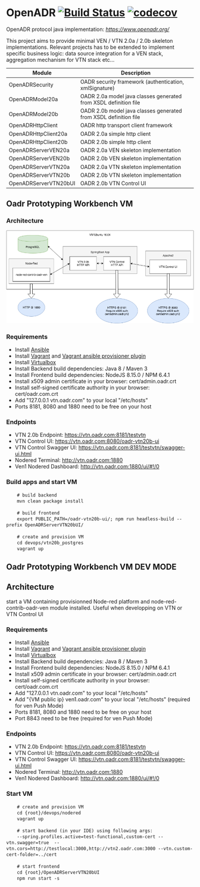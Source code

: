 # OpenADR  [![Build Status](https://travis-ci.org/avob/OpenADR.svg?branch=master)](https://travis-ci.org/avob/OpenADR)  [![codecov](https://codecov.io/gh/avob/OpenADR/branch/master/graph/badge.svg)](https://codecov.io/gh/avob/OpenADR)


OpenADR protocol java implementation: *https://www.openadr.org/*

This project aims to provide minimal VEN / VTN 2.0a / 2.0b skeleton implementations. Relevant projects has to be extended to implement specific business logic: data source integration for a VEN stack, aggregation mechanism for VTN stack etc...

Module | Description
------------- | ------------- 
OpenADRSecurity | OADR security framework (authentication, xmlSignature)
OpenADRModel20a | OADR 2.0a model java classes generated from XSDL definition file
OpenADRModel20b | OADR 2.0b model java classes generated from XSDL definition file
OpenADRHttpClient | OADR http transport client framework
OpenADRHttpClient20a | OADR 2.0a simple http client
OpenADRHttpClient20b | OADR 2.0b simple http client
OpenADRServerVEN20a | OADR 2.0a VEN skeleton implementation
OpenADRServerVEN20b | OADR 2.0b VEN skeleton implementation
OpenADRServerVTN20a | OADR 2.0a VTN skeleton implementation
OpenADRServerVTN20b | OADR 2.0b VTN skeleton implementation
OpenADRServerVTN20bUI | OADR 2.0b VTN Control UI

## Oadr Prototyping Workbench VM

### Architecture

<p align="center">
  <img src="https://github.com/avob/OpenADR/raw/master/oadr_proto_archi.png?raw=true" alt="Sublime's custom image"/>
</p>

### Requirements

- Install [Ansible](https://docs.ansible.com/ansible/latest/installation_guide/intro_installation.html#installing-the-control-machine)
- Install [Vagrant](https://www.vagrantup.com/) and [Vagrant ansible provisioner plugin](https://www.vagrantup.com/docs/provisioning/ansible.html)
- Install [Virtualbox](https://www.virtualbox.org/)
- Install Backend build dependencies: Java 8 / Maven 3
- Install Frontend build dependencies: NodeJS 8.15.0 / NPM 6.4.1
- Install x509 admin certificate in your browser: cert/admin.oadr.crt
- Install self-signed certificate authority in your browser: cert/oadr.com.crt
- Add "127.0.0.1 vtn.oadr.com" to your local "/etc/hosts"
- Ports 8181, 8080 and 1880 need to be free on your host

### Endpoints

- VTN 2.0b Endpoint: https://vtn.oadr.com:8181/testvtn
- VTN Control UI: https://vtn.oadr.com:8080/oadr-vtn20b-ui
- VTN Control Swagger UI: https://vtn.oadr.com:8181/testvtn/swagger-ui.html
- Nodered Terminal: http://vtn.oadr.com:1880 
- Ven1 Nodered Dashboard: http://vtn.oadr.com:1880/ui/#!/0

### Build apps and start VM
```shell
	# build backend
	mvn clean package install

	# build frontend
	export PUBLIC_PATH=/oadr-vtn20b-ui/; npm run headless-build --prefix OpenADRServerVTN20bUI/

	# create and provision VM
	cd devops/vtn20b_postgres
	vagrant up
```

## Oadr Prototyping Workbench VM DEV MODE

## Architecture
start a VM containing provisionned Node-red platform and node-red-contrib-oadr-ven module installed.
Useful when developping on VTN or VTN Control UI

### Requirements

- Install [Ansible](https://docs.ansible.com/ansible/latest/installation_guide/intro_installation.html#installing-the-control-machine)
- Install [Vagrant](https://www.vagrantup.com/) and [Vagrant ansible provisioner plugin](https://www.vagrantup.com/docs/provisioning/ansible.html)
- Install [Virtualbox](https://www.virtualbox.org/)
- Install Backend build dependencies: Java 8 / Maven 3
- Install Frontend build dependencies: NodeJS 8.15.0 / NPM 6.4.1
- Install x509 admin certificate in your browser: cert/admin.oadr.crt
- Install self-signed certificate authority in your browser: cert/oadr.com.crt
- Add "127.0.0.1 vtn.oadr.com" to your local "/etc/hosts"
- Add "{VM public ip} ven1.oadr.com" to your local "/etc/hosts" (required for ven Push Mode)
- Ports 8181, 8080 and 1880 need to be free on your host
- Port 8843 need to be free (required for ven Push Mode)

### Endpoints

- VTN 2.0b Endpoint: https://vtn.oadr.com:8181/testvtn
- VTN Control UI: https://vtn.oadr.com:8080/oadr-vtn20b-ui
- VTN Control Swagger UI: https://vtn.oadr.com:8181/testvtn/swagger-ui.html
- Nodered Terminal: http://vtn.oadr.com:1880 
- Ven1 Nodered Dashboard: http://vtn.oadr.com:1880/ui/#!/0
 
### Start VM
```shell
    # create and provision VM
	cd {root}/devops/nodered
	vagrant up
	
	# start backend (in your IDE) using following args:
	--spring.profiles.active=test-functional,custom-cert --vtn.swagger=true  --vtn.cors=http://testlocal:3000,http://vtn2.oadr.com:3000 --vtn.custom-cert-folder=../cert

	# start frontend
	cd {root}/OpenADRServerVTN20bUI
	npm run start -s
```

